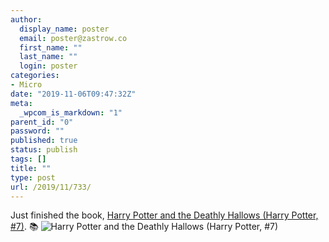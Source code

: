 ```yaml
---
author:
  display_name: poster
  email: poster@zastrow.co
  first_name: ""
  last_name: ""
  login: poster
categories:
- Micro
date: "2019-11-06T09:47:32Z"
meta:
  _wpcom_is_markdown: "1"
parent_id: "0"
password: ""
published: true
status: publish
tags: []
title: ""
type: post
url: /2019/11/733/
---
```

<p>Just finished the book, <a href="https://www.goodreads.com/review/show/3038925734?utm_medium=api&amp;utm_source=rss">Harry Potter and the Deathly Hallows (Harry Potter, #7)</a>. 📚 <img src="{{ site.baseurl }}/assets/2019/11/38185123._SX50_.jpg" alt="Harry Potter and the Deathly Hallows (Harry Potter, #7)" /></p>
